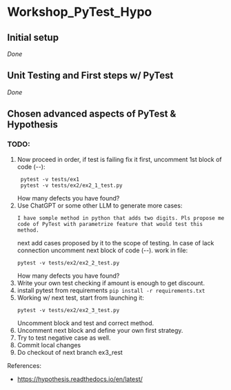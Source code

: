 # Workshop_PyTest_Hypo

## Initial setup
 *Done*
## Unit Testing and First steps w/ PyTest
 *Done*
## Chosen advanced aspects of PyTest & Hypothesis
### TODO:
1. Now proceed in order, if test is failing fix it first, uncomment 1st block of code (--):
   ```
    pytest -v tests/ex1
    pytest -v tests/ex2/ex2_1_test.py
   ```
   How many defects you have found?
3. Use ChatGPT or some other LLM to generate more cases:
   ```
   I have somple method in python that adds two digits. Pls propose me
   code of PyTest with parametrize feature that would test this method.
   ```
   next add cases proposed by it to the scope of testing. In case of lack connection uncomment next block of code (--). 
   work in file:
   ```
   pytest -v tests/ex2/ex2_2_test.py
   ```
   How many defects you have found?
4. Write your own test checking if amount is enough to get discount.
1. install pytest from requirements
   `pip install -r requirements.txt`
2. Working w/ next test, start from launching it:
   ```
   pytest -v tests/ex2/ex2_3_test.py
   ```
   Uncomment block and test and correct method.
3. Uncomment next block and define your own first strategy.
4. Try to test negative case as well.
4. Commit local changes 
5. Do checkout of next branch ex3_rest

References:

- https://hypothesis.readthedocs.io/en/latest/